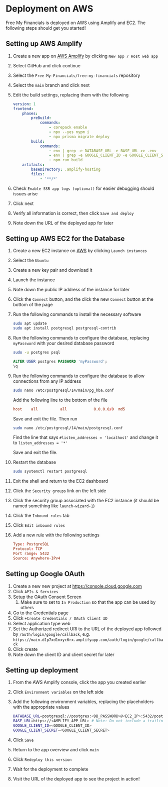 # Deployment on AWS

Free My Financials is deployed on AWS using Amplify and EC2. The following steps
should get you started!

## Setting up AWS Amplify

1. Create a new app on [AWS
   Amplify](https://console.aws.amazon.com/amplify/home) by clicking `New app /
   Host web app`
1. Select GitHub and click continue
1. Select the `Free-My-Financials/free-my-financials` repository
1. Select the `main` branch and click next
1. Edit the build settings, replacing them with the following

    ```yaml
    version: 1
    frontend:
        phases:
            preBuild:
                commands:
                    - corepack enable
                    - npx --yes nypm i
                    - npx prisma migrate deploy
            build:
                commands:
                    - env | grep -e DATABASE_URL -e BASE_URL >> .env
                    - env | grep -e GOOGLE_CLIENT_ID -e GOOGLE_CLIENT_SECRET >> .env
                    - npm run build
        artifacts:
            baseDirectory: .amplify-hosting
            files:
                - '**/*'
    ```

1. Check `Enable SSR app logs (optional)` for easier debugging should issues arise
1. Click next
1. Verify all information is correct, then click `Save and deploy`
1. Note down the URL of the deployed app for later

## Setting up AWS EC2 for the Database

1. Create a new EC2 instance on [AWS](https://console.aws.amazon.com/ec2/v2/home) by clicking `Launch instances`
1. Select the `Ubuntu`
1. Create a new key pair and download it
1. Launch the instance
1. Note down the public IP address of the instance for later
1. Click the `Connect` button, and the click the new `Connect` button at the bottom of the page
1. Run the following commands to install the necessary software

    ```bash
    sudo apt update
    sudo apt install postgresql postgresql-contrib
    ```

1. Run the following commands to configure the database, replacing `myPassword` with your desired database password

    ```bash
    sudo -u postgres psql
    ```

    ```sql
    ALTER USER postgres PASSWORD 'myPassword';
    \q
    ```

1. Run the following commands to configure the database to allow connections from any IP address

    ```bash
    sudo nano /etc/postgresql/14/main/pg_hba.conf
    ```

    Add the following line to the bottom of the file

    ```conf
    host    all          all            0.0.0.0/0  md5
    ```

    Save and exit the file. Then run

    ```bash
    sudo nano /etc/postgresql/14/main/postgresql.conf
    ```

    Find the line that says `#listen_addresses = 'localhost'` and change it to `listen_addresses = '*'`

    Save and exit the file.

1. Restart the database

    ```bash
    sudo systemctl restart postgresql
    ```
1. Exit the shell and return to the EC2 dashboard
1. Click the `Security groups` link on the left side
1. Click the security group associated with the EC2 instance (it should be named something like `launch-wizard-1`)
1. Click the `Inbound rules` tab
1. Click `Edit inbound rules`
1. Add a new rule with the following settings

    ```conf
    Type: PostgreSQL
    Protocol: TCP
    Port range: 5432
    Source: Anywhere-IPv4
    ```

## Setting up Google OAuth

1. Create a new new project at <https://console.cloud.google.com>
1. Click `APIs & Services`
1. Setup the OAuth Consent Screen
    1. Make sure to set to `In Production` so that the app can be used by others
1. Go to the Credentials page
1. Click `+Create Credentials / OAuth Client ID`
1. Select application type web
1. Set the Authorized redirect URI to the URL of the deployed app followed by `/auth/login/google/callback`, e.g. `https://main.d1p7xd1nxyc6rx.amplifyapp.com/auth/login/google/callback`
1. Click create
1. Note down the client ID and client secret for later

## Setting up deployment

1. From the AWS Amplify console, click the app you created earlier
1. Click `Environment variables` on the left side
1. Add the following environment variables, replacing the placeholders with the appropriate values

    ```sh
    DATABASE_URL=postgresql://postgres:<DB_PASSWORD>@<EC2_IP>:5432/postgres
    BASE_URL=https://<AMPLIFY_APP_URL> # Note: Do not include a trailing slash!
    GOOGLE_CLIENT_ID=<GOOGLE_CLIENT_ID>
    GOOGLE_CLIENT_SECRET=<GOOGLE_CLIENT_SECRET>
    ```

1. Click `Save`
1. Return to the app overview and click `main`
1. Click `Redeploy this version`
1. Wait for the deployment to complete
1. Visit the URL of the deployed app to see the project in action!
